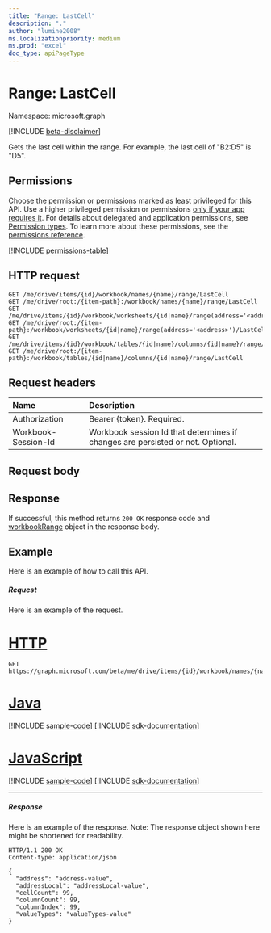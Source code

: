 ```yaml
---
title: "Range: LastCell"
description: "."
author: "lumine2008"
ms.localizationpriority: medium
ms.prod: "excel"
doc_type: apiPageType
---
```


# Range: LastCell

Namespace: microsoft.graph

[!INCLUDE [beta-disclaimer](../../includes/beta-disclaimer.md)]

Gets the last cell within the range. For example, the last cell of "B2:D5" is "D5".
## Permissions
Choose the permission or permissions marked as least privileged for this API. Use a higher privileged permission or permissions [only if your app requires it](/graph/permissions-overview#best-practices-for-using-microsoft-graph-permissions). For details about delegated and application permissions, see [Permission types](/graph/permissions-overview#permission-types). To learn more about these permissions, see the [permissions reference](/graph/permissions-reference).

<!-- { "blockType": "permissions", "name": "range_lastcell" } -->
[!INCLUDE [permissions-table](../includes/permissions/range-lastcell-permissions.md)]

## HTTP request
<!-- { "blockType": "ignored" } -->
```http
GET /me/drive/items/{id}/workbook/names/{name}/range/LastCell
GET /me/drive/root:/{item-path}:/workbook/names/{name}/range/LastCell
GET /me/drive/items/{id}/workbook/worksheets/{id|name}/range(address='<address>')/LastCell
GET /me/drive/root:/{item-path}:/workbook/worksheets/{id|name}/range(address='<address>')/LastCell
GET /me/drive/items/{id}/workbook/tables/{id|name}/columns/{id|name}/range/LastCell
GET /me/drive/root:/{item-path}:/workbook/tables/{id|name}/columns/{id|name}/range/LastCell

```
## Request headers
| Name       | Description|
|:---------------|:----------|
| Authorization  | Bearer {token}. Required. |
| Workbook-Session-Id  | Workbook session Id that determines if changes are persisted or not. Optional.|

## Request body

## Response

If successful, this method returns `200 OK` response code and [workbookRange](../resources/workbookrange.md) object in the response body.

## Example
Here is an example of how to call this API.
##### Request
Here is an example of the request.

# [HTTP](#tab/http)
<!-- {
  "blockType": "request",
  "name": "range_lastcell"
}-->
```msgraph-interactive
GET https://graph.microsoft.com/beta/me/drive/items/{id}/workbook/names/{name}/range/LastCell
```

# [Java](#tab/java)
[!INCLUDE [sample-code](../includes/snippets/java/range-lastcell-java-snippets.md)]
[!INCLUDE [sdk-documentation](../includes/snippets/snippets-sdk-documentation-link.md)]

# [JavaScript](#tab/javascript)
[!INCLUDE [sample-code](../includes/snippets/javascript/range-lastcell-javascript-snippets.md)]
[!INCLUDE [sdk-documentation](../includes/snippets/snippets-sdk-documentation-link.md)]

---

##### Response
Here is an example of the response. Note: The response object shown here might be shortened for readability.
<!-- {
  "blockType": "response",
  "truncated": true,
  "@odata.type": "microsoft.graph.workbookRange"
} -->
```http
HTTP/1.1 200 OK
Content-type: application/json

{
  "address": "address-value",
  "addressLocal": "addressLocal-value",
  "cellCount": 99,
  "columnCount": 99,
  "columnIndex": 99,
  "valueTypes": "valueTypes-value"
}
```

<!-- uuid: 8fcb5dbc-d5aa-4681-8e31-b001d5168d79
2015-10-25 14:57:30 UTC -->
<!--
{
  "type": "#page.annotation",
  "description": "Range: LastCell",
  "keywords": "",
  "section": "documentation",
  "tocPath": "",
  "suppressions": [
  ]
}
-->


